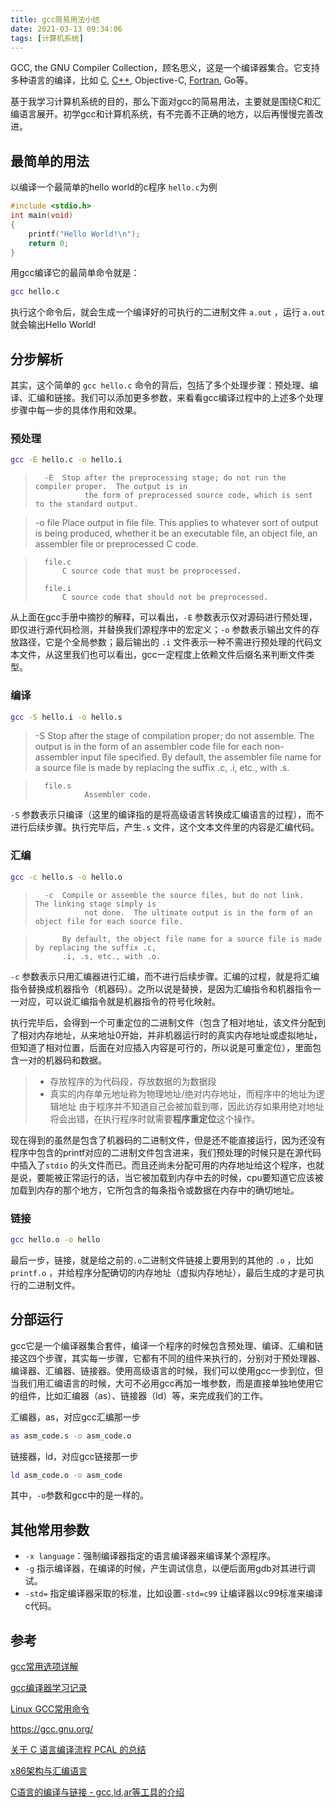 ```yaml
---
title: gcc简易用法小结
date: 2021-03-13 09:34:06
tags: [计算机系统]
---
```


GCC, the GNU Compiler Collection，顾名思义，这是一个编译器集合。它支持多种语言的编译，比如 [C](https://gcc.gnu.org/c99status.html), [C++](https://gcc.gnu.org/projects/cxx-status.html), Objective-C, [Fortran](https://gcc.gnu.org/fortran/), Go等。

基于我学习计算机系统的目的，那么下面对gcc的简易用法，主要就是围绕C和汇编语言展开。初学gcc和计算机系统，有不完善不正确的地方，以后再慢慢完善改进。

<!-- more -->

## 最简单的用法

以编译一个最简单的hello world的c程序 `hello.c`为例

```c
#include <stdio.h>
int main(void)
{
    printf("Hello World!\n");
    return 0;
}
```

用gcc编译它的最简单命令就是：

```bash
gcc hello.c
```

执行这个命令后，就会生成一个编译好的可执行的二进制文件 `a.out` ，运行 `a.out` 就会输出Hello World!

## 分步解析

其实，这个简单的  `gcc hello.c`  命令的背后，包括了多个处理步骤：预处理、编译、汇编和链接。我们可以添加更多参数，来看看gcc编译过程中的上述多个处理步骤中每一步的具体作用和效果。

### 预处理

```bash
gcc -E hello.c -o hello.i
```

>       -E  Stop after the preprocessing stage; do not run the compiler proper.  The output is in
>                the form of preprocessed source code, which is sent to the standard output.

>-o file
>     Place output in file file.  This applies to whatever sort of output is being produced,
>     whether it be an executable file, an object file, an assembler file or preprocessed C
>     code.

>       file.c
>           C source code that must be preprocessed.
>    
>       file.i
>           C source code that should not be preprocessed.

从上面在gcc手册中摘抄的解释，可以看出，`-E` 参数表示仅对源码进行预处理，即仅进行源代码检测，并替换我们源程序中的宏定义；`-o` 参数表示输出文件的存放路径，它是个全局参数；最后输出的 `.i` 文件表示一种不需进行预处理的代码文本文件，从这里我们也可以看出，gcc一定程度上依赖文件后缀名来判断文件类型。

### 编译

```bash
gcc -S hello.i -o hello.s
```

>-S  Stop after the stage of compilation proper; do not assemble.  The output is in the
>     form of an assembler code file for each non-assembler input file specified.
>     By default, the assembler file name for a source file is made by replacing the suffix
>     .c, .i, etc., with .s.

>       file.s
>                Assembler code.

`-S` 参数表示只编译（这里的编译指的是将高级语言转换成汇编语言的过程），而不进行后续步骤。执行完毕后，产生`.s` 文件，这个文本文件里的内容是汇编代码。

### 汇编

```bash
gcc -c hello.s -o hello.o
```

>       -c  Compile or assemble the source files, but do not link.  The linking stage simply is
>                not done.  The ultimate output is in the form of an object file for each source file.

>           By default, the object file name for a source file is made by replacing the suffix .c,
>           .i, .s, etc., with .o.

`-c` 参数表示只用汇编器进行汇编，而不进行后续步骤。汇编的过程，就是将汇编指令替换成机器指令（机器码）。之所以说是替换，是因为汇编指令和机器指令一一对应，可以说汇编指令就是机器指令的符号化映射。

执行完毕后，会得到一个可重定位的二进制文件（包含了相对地址，该文件分配到了相对内存地址，从来地址0开始，并非机器运行时的真实内存地址或虚拟地址，但知道了相对位置，后面在对应插入内容是可行的，所以说是可重定位），里面包含一对的机器码和数据。

> - 存放程序的为代码段，存放数据的为数据段
> -    真实的内存单元地址称为物理地址/绝对内存地址，而程序中的地址为逻辑地址
> 由于程序并不知道自己会被加载到哪，因此访存如果用绝对地址将会出错，在执行程序时就需要**程序重定位**这个操作。

现在得到的虽然是包含了机器码的二进制文件，但是还不能直接运行，因为还没有程序中包含的printf对应的二进制文件包含进来，我们预处理的时候只是在源代码中插入了`stdio` 的头文件而已。而且还尚未分配可用的内存地址给这个程序，也就是说，要能被正常运行的话，当它被加载到内存中去的时候，cpu要知道它应该被加载到内存的那个地方，它所包含的每条指令或数据在内存中的确切地址。

### 链接

```bash
gcc hello.o -o hello
```

最后一步，链接，就是给之前的`.o`二进制文件链接上要用到的其他的 `.o` ，比如`printf.o` ，并给程序分配确切的内存地址（虚拟内存地址），最后生成的才是可执行的二进制文件。

## 分部运行

gcc它是一个编译器集合套件，编译一个程序的时候包含预处理、编译、汇编和链接这四个步骤，其实每一步骤，它都有不同的组件来执行的，分别对于预处理器、编译器、汇编器、链接器。使用高级语言的时候，我们可以使用gcc一步到位，但当我们用汇编语言的时候，大可不必用gcc再加一堆参数，而是直接单独地使用它的组件，比如汇编器（as）、链接器（ld）等，来完成我们的工作。

汇编器，as，对应gcc汇编那一步

```bash
as asm_code.s -o asm_code.o
```

链接器，ld，对应gcc链接那一步

```bash
ld asm_code.o -o asm_code
```

其中，`-o`参数和gcc中的是一样的。

## 其他常用参数

- `-x language`：强制编译器指定的语言编译器来编译某个源程序。
- `-g` 指示编译器，在编译的时候，产生调试信息，以便后面用gdb对其进行调试。
- `-std=` 指定编译器采取的标准，比如设置`-std=c99` 让编译器以c99标准来编译c代码。

## 参考

[gcc常用选项详解](https://markrepo.github.io/tools/2018/06/25/gcc/)

[gcc编译器学习记录](https://github.com/guodongxiaren/LinuxTool/blob/master/gcc.md)

[Linux GCC常用命令](https://www.cnblogs.com/ggjucheng/archive/2011/12/14/2287738.html)

https://gcc.gnu.org/

[关于 C 语言编译流程 PCAL 的总结](https://junhaow.com/2018/06/10/028%20%7C%20%E5%85%B3%E4%BA%8E%20C%20%E8%AF%AD%E8%A8%80%E7%BC%96%E8%AF%91%E6%B5%81%E7%A8%8B%20PCAL%20%E7%9A%84%E6%80%BB%E7%BB%93/)

[x86架构与汇编语言](https://chhzh123.github.io/blogs/2019-03-07-x86-asm/)

[C语言的编译与链接 - gcc,ld,ar等工具的介绍](https://whatsrtos.github.io/blog_archive/[C]%20C%E8%AF%AD%E8%A8%80%E7%9A%84%E7%BC%96%E8%AF%91%E4%B8%8E%E9%93%BE%E6%8E%A5/)